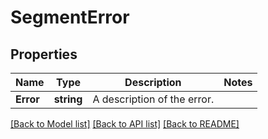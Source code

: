 # SegmentError

## Properties

Name | Type | Description | Notes
------------ | ------------- | ------------- | -------------
**Error** | **string** | A description of the error. |

[[Back to Model list]](../README.md#documentation-for-models) [[Back to API list]](../README.md#documentation-for-api-endpoints) [[Back to README]](../README.md)


